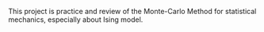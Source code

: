 This project is practice and review of the Monte-Carlo Method for statistical mechanics, especially about Ising model.
